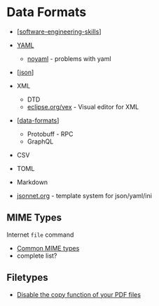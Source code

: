 Data Formats
============






* [[software-engineering-skills]]

* [YAML]()
    * [noyaml](https://noyaml.com/) - problems with yaml
* [[json]]
* XML
    * DTD
    * [eclipse.org/vex](https://www.eclipse.org/vex/) - Visual editor for XML
* [[data-formats]]
    * Protobuff - RPC
    * GraphQL
* CSV
* TOML
* Markdown


* [jsonnet.org](https://jsonnet.org/) - template system for json/yaml/ini


MIME Types
----------

Internet
`file` command

* [Common MIME types](https://developer.mozilla.org/en-US/docs/Web/HTTP/Basics_of_HTTP/MIME_types/Common_types)
* complete list?


Filetypes
---------

* [Disable the copy function of your PDF files](https://online-pdf-no-copy.com/)


[//begin]: # "Autogenerated link references for markdown compatibility"
[software-engineering-skills]: software-engineering-skills.md "Software Engineer Skills"
[json]: json.md "JSON"
[data-formats]: data-formats.md "Data Formats"
[//end]: # "Autogenerated link references"